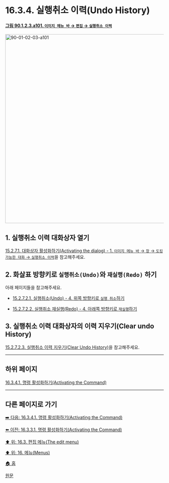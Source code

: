 # 16.3.4. 실행취소 이력(Undo History)

<a id="90-01-02-03-a101"></a>

#### [그림 90.1.2.3.a101. `이미지 메뉴 바` → `편집` → `실행취소 이력`](./90-01-02-03-undo_history.md#90-01-02-03-a101)
<img width="980" height="601" alt="90-01-02-03-a101" src="https://github.com/user-attachments/assets/2fff69e2-b1db-467e-a5fe-1cf8cfada9aa" />

<a id="16-03-04-s1"></a>

## 1. 실행취소 이력 대화상자 열기
[15.2.7.1. 대화상자 활성화하기(Activating the dialog) - 1. `이미지 메뉴 바` → `창` → `도킹가능한 대화` → `실행취소 이력`](./15-02-07-01-activating_the_dialog.md#15-02-07-01-s1)을 참고해주세요.

<a id="16-03-04-s2"></a>

## 2. 화살표 방향키로 `실행취소(Undo)`와 `재실행(Redo)` 하기
아래 페이지들을 참고해주세요.

- [15.2.7.2.1. 실행취소(Undo) - 4. 위쪽 방향키로 `실행 취소`하기](./15-02-07-02-01-undo.md)

- [15.2.7.2.2. 실행취소 재실행(Redo) - 4. 아래쪽 방향키로 `재실행`하기](./15-02-07-02-02-redo.md#15-02-07-02-02-s4)

<a id="16-03-04-s3"></a>

## 3. 실행취소 이력 대화상자의 이력 지우기(Clear undo History)
[15.2.7.2.3. 실행취소 이력 지우기(Clear Undo History)](./15-02-07-02-03-clear_undo_history.md)을 참고해주세요.

***

## 하위 페이지

[16.3.4.1. 명령 활성화하기(Activating the Command)](./16-03-04-01-activating_the_command.md)

***

## 다른 페이지로 가기

[➡️ 다음: 16.3.4.1. 명령 활성화하기(Activating the Command)](./16-03-04-01-activating_the_command.md)

[⬅️ 이전: 16.3.3.1. 명령 활성화하기(Activating the Command)](./16-03-03-01-activating_the_command.md)

[⬆️ 위: 16.3. 편집 메뉴(The edit menu)](./16-03-00-the-edit-menu.md)

[⬆️ 위: 16. 메뉴(Menus)](./16-00-menus.md)

[🏠 홈](./00-home.md)

[원문](https://docs.gimp.org/2.10/ko/gimp-edit-undo-history.html)